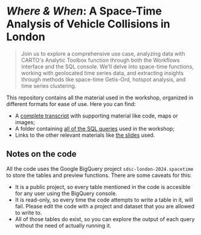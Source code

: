 # _Where & When_: A Space-Time Analysis of Vehicle Collisions in London

> Join us to explore a comprehensive use case, analyzing data with CARTO's Analytic Toolbox function through both the Workflows interface and the SQL console. We'll delve into space-time functions, working with geolocated time series data, and extracting insights through methods like space-time Getis-Ord, hotspot analysis, and time series clustering.

This repository contains all the material used in the workshop, organized in different formats for ease of use. Here you can find:
- A [complete transcript](./transcript.md) with supporting material like code, maps or images;
- A folder containing [all of the SQL queries](./sql) used in the workshop;
- Links to the other relevant materials like [the slides]() used.

## Notes on the code

All the code uses the Google BigQuery project ``sdsc-london-2024.spacetime`` to store the tables and preview functions. There are some caveats for this:
- It is a public project, so every table mentioned in the code is accesible for any user using the BigQuery console.
- It is read-only, so every time the code attempts to write a table in it, will fail. Please edit the code with a project and dataset that you are allowed to write to.
- All of those tables do exist, so you can explore the output of each query without the need of actually running it.
